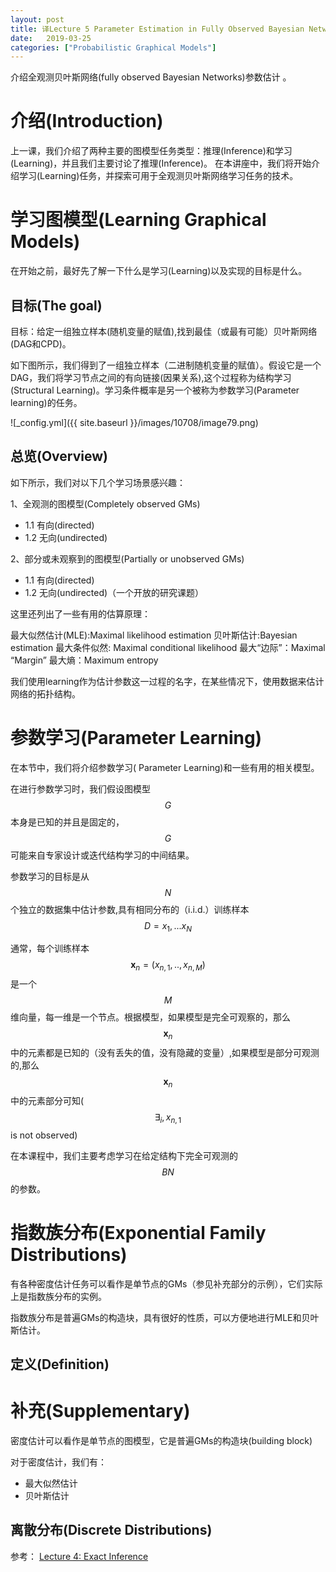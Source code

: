 ```yaml
---
layout: post
title: 译Lecture 5 Parameter Estimation in Fully Observed Bayesian Networks
date:   2019-03-25
categories: ["Probabilistic Graphical Models"]
---  
```


介绍全观测贝叶斯网络(fully observed Bayesian Networks)参数估计 。  

# 介绍(Introduction)  

上一课，我们介绍了两种主要的图模型任务类型：推理(Inference)和学习(Learning)，并且我们主要讨论了推理(Inference)。 在本讲座中，我们将开始介绍学习(Learning)任务，并探索可用于全观测贝叶斯网络学习任务的技术。    

# 学习图模型(Learning Graphical Models)   

在开始之前，最好先了解一下什么是学习(Learning)以及实现的目标是什么。

## 目标(The goal)  

目标：给定一组独立样本(随机变量的赋值),找到最佳（或最有可能）贝叶斯网络(DAG和CPD)。 

如下图所示，我们得到了一组独立样本（二进制随机变量的赋值）。假设它是一个DAG，我们将学习节点之间的有向链接(因果关系),这个过程称为结构学习(Structural Learning)。学习条件概率是另一个被称为参数学习(Parameter learning)的任务。


![_config.yml]({{ site.baseurl }}/images/10708/image79.png)   

## 总览(Overview)

如下所示，我们对以下几个学习场景感兴趣：  

1、全观测的图模型(Completely observed GMs)   

+ 1.1 有向(directed)  
+ 1.2 无向(undirected)  

2、部分或未观察到的图模型(Partially or unobserved GMs)  

+ 1.1 有向(directed)  
+ 1.2 无向(undirected)（一个开放的研究课题）   

这里还列出了一些有用的估算原理：  

最大似然估计(MLE):Maximal likelihood estimation
贝叶斯估计:Bayesian estimation
最大条件似然: Maximal conditional likelihood
最大“边际”：Maximal “Margin”
最大熵：Maximum entropy  

我们使用learning作为估计参数这一过程的名字，在某些情况下，使用数据来估计网络的拓扑结构。

# 参数学习(Parameter Learning)  

在本节中，我们将介绍参数学习( Parameter Learning)和一些有用的相关模型。

在进行参数学习时，我们假设图模型$$G$$本身是已知的并且是固定的，$$G$$可能来自专家设计或迭代结构学习的中间结果。  

参数学习的目标是从$$N$$个独立的数据集中估计参数,具有相同分布的（i.i.d.）训练样本$$D=x_{1},...x_{N}$$  

通常，每个训练样本$$\mathbf{x}_{n}=(x_{n,1},..,x_{n,M})$$是一个$$M$$维向量，每一维是一个节点。根据模型，如果模型是完全可观察的，那么$$\mathbf{x}_{n}$$中的元素都是已知的（没有丢失的值，没有隐藏的变量）,如果模型是部分可观测的,那么$$\mathbf{x}_{n}$$中的元素部分可知($$\exists_{i},x_{n,1}$$is not observed)  

在本课程中，我们主要考虑学习在给定结构下完全可观测的$$BN$$的参数。   

# 指数族分布(Exponential Family Distributions)  

有各种密度估计任务可以看作是单节点的GMs（参见补充部分的示例），它们实际上是指数族分布的实例。  

指数族分布是普遍GMs的构造块，具有很好的性质，可以方便地进行MLE和贝叶斯估计。  

## 定义(Definition)  

# 补充(Supplementary)  

密度估计可以看作是单节点的图模型，它是普遍GMs的构造块(building block)   

对于密度估计，我们有：

+ 最大似然估计
+ 贝叶斯估计 

## 离散分布(Discrete Distributions)

参考：
[Lecture 4: Exact Inference](https://sailinglab.github.io/pgm-spring-2019/notes/lecture-04/)



